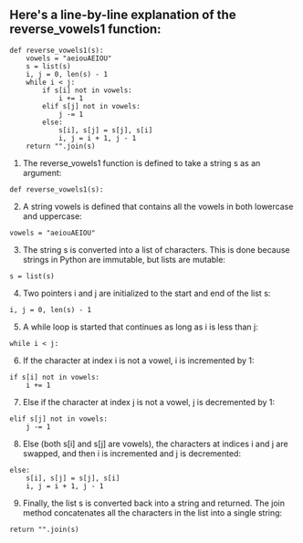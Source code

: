 ## Here's a line-by-line explanation of the reverse_vowels1 function:

```
def reverse_vowels1(s):
    vowels = "aeiouAEIOU"
    s = list(s)
    i, j = 0, len(s) - 1
    while i < j:
        if s[i] not in vowels:
            i += 1
        elif s[j] not in vowels:
            j -= 1
        else:
            s[i], s[j] = s[j], s[i]
            i, j = i + 1, j - 1
    return "".join(s)
```

1. The reverse_vowels1 function is defined to take a string s as an argument:
```
def reverse_vowels1(s):
```

2. A string vowels is defined that contains all the vowels in both lowercase and uppercase:
```
vowels = "aeiouAEIOU"
```

3. The string s is converted into a list of characters. This is done because strings in Python are immutable, but lists are mutable:
```
s = list(s)
```

4. Two pointers i and j are initialized to the start and end of the list s:
```
i, j = 0, len(s) - 1
```

5. A while loop is started that continues as long as i is less than j:
```
while i < j:
```

6. If the character at index i is not a vowel, i is incremented by 1:
```
if s[i] not in vowels:
    i += 1
```

7. Else if the character at index j is not a vowel, j is decremented by 1:
```
elif s[j] not in vowels:
    j -= 1
```

8. Else (both s[i] and s[j] are vowels), the characters at indices i and j are swapped, and then i is incremented and j is decremented:
```
else:
    s[i], s[j] = s[j], s[i]
    i, j = i + 1, j - 1
```

9.  Finally, the list s is converted back into a string and returned. The join method concatenates all the characters in the list into a single string:
```
return "".join(s)
```
